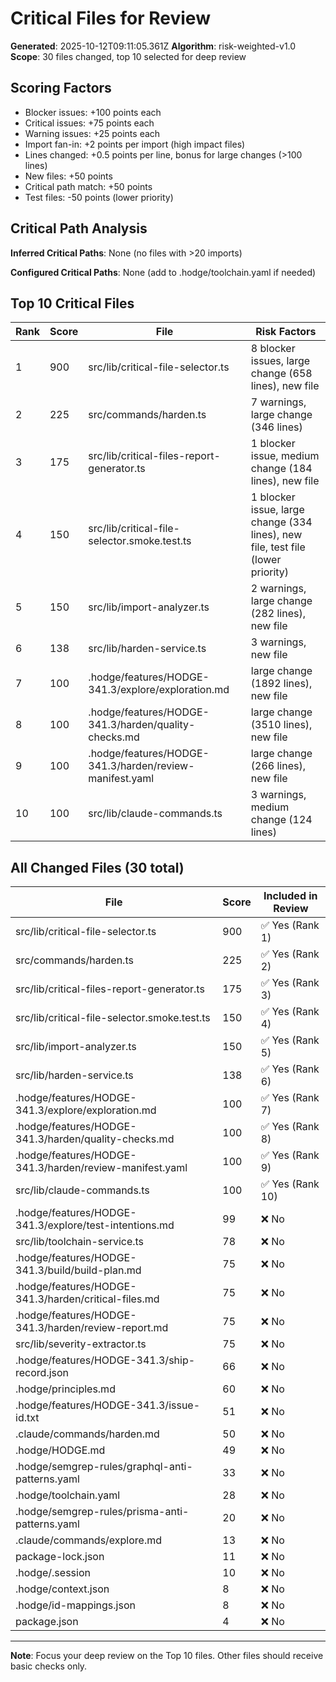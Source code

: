 # Critical Files for Review

**Generated**: 2025-10-12T09:11:05.361Z
**Algorithm**: risk-weighted-v1.0
**Scope**: 30 files changed, top 10 selected for deep review

## Scoring Factors

- Blocker issues: +100 points each
- Critical issues: +75 points each
- Warning issues: +25 points each
- Import fan-in: +2 points per import (high impact files)
- Lines changed: +0.5 points per line, bonus for large changes (>100 lines)
- New files: +50 points
- Critical path match: +50 points
- Test files: -50 points (lower priority)

## Critical Path Analysis

**Inferred Critical Paths**: None (no files with >20 imports)

**Configured Critical Paths**: None (add to .hodge/toolchain.yaml if needed)

## Top 10 Critical Files

| Rank | Score | File | Risk Factors |
|------|-------|------|-------------|
| 1 | 900 | src/lib/critical-file-selector.ts | 8 blocker issues, large change (658 lines), new file |
| 2 | 225 | src/commands/harden.ts | 7 warnings, large change (346 lines) |
| 3 | 175 | src/lib/critical-files-report-generator.ts | 1 blocker issue, medium change (184 lines), new file |
| 4 | 150 | src/lib/critical-file-selector.smoke.test.ts | 1 blocker issue, large change (334 lines), new file, test file (lower priority) |
| 5 | 150 | src/lib/import-analyzer.ts | 2 warnings, large change (282 lines), new file |
| 6 | 138 | src/lib/harden-service.ts | 3 warnings, new file |
| 7 | 100 | .hodge/features/HODGE-341.3/explore/exploration.md | large change (1892 lines), new file |
| 8 | 100 | .hodge/features/HODGE-341.3/harden/quality-checks.md | large change (3510 lines), new file |
| 9 | 100 | .hodge/features/HODGE-341.3/harden/review-manifest.yaml | large change (266 lines), new file |
| 10 | 100 | src/lib/claude-commands.ts | 3 warnings, medium change (124 lines) |

## All Changed Files (30 total)

| File | Score | Included in Review |
|------|-------|-----------------|
| src/lib/critical-file-selector.ts | 900 | ✅ Yes (Rank 1) |
| src/commands/harden.ts | 225 | ✅ Yes (Rank 2) |
| src/lib/critical-files-report-generator.ts | 175 | ✅ Yes (Rank 3) |
| src/lib/critical-file-selector.smoke.test.ts | 150 | ✅ Yes (Rank 4) |
| src/lib/import-analyzer.ts | 150 | ✅ Yes (Rank 5) |
| src/lib/harden-service.ts | 138 | ✅ Yes (Rank 6) |
| .hodge/features/HODGE-341.3/explore/exploration.md | 100 | ✅ Yes (Rank 7) |
| .hodge/features/HODGE-341.3/harden/quality-checks.md | 100 | ✅ Yes (Rank 8) |
| .hodge/features/HODGE-341.3/harden/review-manifest.yaml | 100 | ✅ Yes (Rank 9) |
| src/lib/claude-commands.ts | 100 | ✅ Yes (Rank 10) |
| .hodge/features/HODGE-341.3/explore/test-intentions.md | 99 | ❌ No |
| src/lib/toolchain-service.ts | 78 | ❌ No |
| .hodge/features/HODGE-341.3/build/build-plan.md | 75 | ❌ No |
| .hodge/features/HODGE-341.3/harden/critical-files.md | 75 | ❌ No |
| .hodge/features/HODGE-341.3/harden/review-report.md | 75 | ❌ No |
| src/lib/severity-extractor.ts | 75 | ❌ No |
| .hodge/features/HODGE-341.3/ship-record.json | 66 | ❌ No |
| .hodge/principles.md | 60 | ❌ No |
| .hodge/features/HODGE-341.3/issue-id.txt | 51 | ❌ No |
| .claude/commands/harden.md | 50 | ❌ No |
| .hodge/HODGE.md | 49 | ❌ No |
| .hodge/semgrep-rules/graphql-anti-patterns.yaml | 33 | ❌ No |
| .hodge/toolchain.yaml | 28 | ❌ No |
| .hodge/semgrep-rules/prisma-anti-patterns.yaml | 20 | ❌ No |
| .claude/commands/explore.md | 13 | ❌ No |
| package-lock.json | 11 | ❌ No |
| .hodge/.session | 10 | ❌ No |
| .hodge/context.json | 8 | ❌ No |
| .hodge/id-mappings.json | 8 | ❌ No |
| package.json | 4 | ❌ No |

---
**Note**: Focus your deep review on the Top 10 files. Other files should receive basic checks only.
